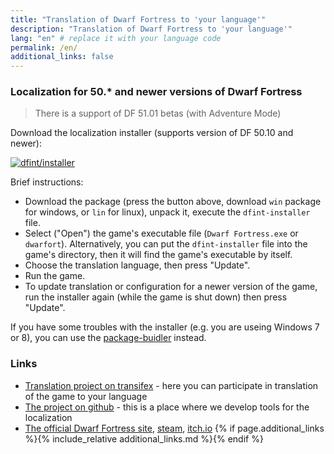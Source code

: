 ```yaml
---
title: "Translation of Dwarf Fortress to 'your language'"
description: "Translation of Dwarf Fortress to 'your language'"
lang: "en" # replace it with your language code
permalink: /en/
additional_links: false
---
```


### Localization for 50.* and newer versions of Dwarf Fortress

> There is a support of DF 51.01 betas (with Adventure Mode)

Download the localization installer (supports version of DF 50.10 and newer):

[![dfint/installer](https://img.shields.io/badge/dfint%2Finstaller-forestgreen?style=for-the-badge)](https://github.com/dfint/installer/releases/latest)

Brief instructions:

- Download the package (press the button above, download `win` package for windows, or `lin` for linux), unpack it, execute the `dfint-installer` file.
- Select ("Open") the game's executable file (`Dwarf Fortress.exe` or `dwarfort`). Alternatively, you can put the `dfint-installer` file into the game's directory, then it will find the game's executable by itself.
- Choose the translation language, then press "Update".
- Run the game.
- To update translation or configuration for a newer version of the game, run the installer again (while the game is shut down) then press "Update".

If you have some troubles with the installer (e.g. you are useing Windows 7 or 8), you can use the [package-buidler](https://dfint-package-build.streamlit.app) instead.

### Links

- [Translation project on transifex](https://app.transifex.com/dwarf-fortress-translation/dwarf-fortress-steam) - here you can participate in translation of the game to your language
- [The project on github](https://github.com/dfint) - this is a place where we develop tools for the localization
- [The official Dwarf Fortress site](https://bay12games.com/dwarves/), [steam](https://store.steampowered.com/app/975370/Dwarf_Fortress/), [itch.io](https://kitfoxgames.itch.io/dwarf-fortress)
{% if page.additional_links %}{% include_relative additional_links.md %}{% endif %}
